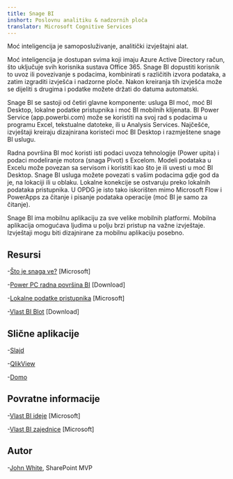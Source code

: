 ```yaml
---
title: Snage BI
inshort: Poslovnu analitiku & nadzornih ploča
translator: Microsoft Cognitive Services
---
```


Moć inteligencija je samoposluživanje, analitički izvještajni alat.

Moć inteligencija je dostupan svima koji imaju Azure Active Directory račun, što uključuje svih korisnika sustava Office 365. Snage BI dopustiti korisnik to uvoz ili povezivanje s podacima, kombinirati s različitih izvora podataka, a zatim izgraditi izvješća i nadzorne ploče. Nakon kreiranja tih izvješća može se dijeliti s drugima i podatke možete držati do datuma automatski.  

Snage BI se sastoji od četiri glavne komponente: usluga BI moć, moć BI Desktop, lokalne podatke pristupnika i moć BI mobilnih klijenata. BI Power Service (app.powerbi.com) može se koristiti na svoj rad s podacima u programu Excel, tekstualne datoteke, ili u Analysis Services. Najčešće, izvještaji kreiraju dizajnirana koristeći moć BI Desktop i razmještene snage BI uslugu. 

Radna površina BI moć koristi isti podaci uvoza tehnologije (Power upita) i podaci modeliranje motora (snaga Pivot) s Excelom. Modeli podataka u Excelu može povezan sa servisom i koristiti kao što je ili uvesti u moć BI Desktop. 
Snage BI usluga možete povezati s vašim podacima gdje god da je, na lokaciji ili u oblaku. Lokalne konekcije se ostvaruju preko lokalnih podataka pristupnika. U OPDG je isto tako iskorišten mimo Microsoft Flow i PowerApps za čitanje i pisanje podataka operacije (moć BI je samo za čitanje). 

Snage BI ima mobilnu aplikaciju za sve velike mobilnih platformi. Mobilna aplikacija omogućava ljudima u polju brzi pristup na važne izvještaje. Izvještaji mogu biti dizajnirane za mobilnu aplikaciju posebno.


Resursi
---------

-[Što je snaga ve?](https://powerbi.microsoft.com/en-us/)
    \[Microsoft\]

-[Power PC radna površina BI](https://powerbi.microsoft.com/en-us/desktop/)
    \[Download\]

-[Lokalne podatke pristupnika](https://docs.microsoft.com/en-us/power-bi/service-gateway-onprem)
    \[Microsoft\]

-[Vlast BI Blot](https://powerbi.microsoft.com/en-us/blog/)
    \[Download\]

Slične aplikacije
--------------------

-[Slajd](https://www.tableau.com/)

-[QlikView](http://global.qlik.com/)

-[Domo](https://www.domo.com/)

Povratne informacije
---------

-[Vlast BI ideje](https://ideas.powerbi.com/forums/265200-power-bi-ideas)
    \[Microsoft\]

-[Vlast BI zajednice](http://community.powerbi.com/)
    \[Microsoft\]

Autor
---------

-[John White](https://twitter.com/diverdown1964), SharePoint MVP

